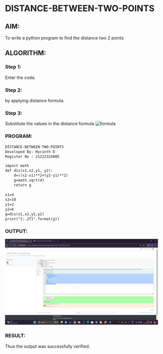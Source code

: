 # DISTANCE-BETWEEN-TWO-POINTS

## AIM:
To write a python program to find the distance two 2 points
## ALGORITHM:
### Step 1: 
Enter the code.
### Step 2: 
by applying distance formula.
### Step 3: 
Substitute the values in the distance formula  ![formula](/formula.JPG)


### PROGRAM:
```
DISTANCE-BETWEEN-TWO-POINTS
Developed By: Hycinth D
Register No : 21222324005
```
```
import math
def dis(x1,x2,y1, y2):
    d=((x2-x1)**2+(y2-y1)**2)
    g=math.sqrt(d)
    return g

x1=4 
x2=10
y1=2
y2=6
g=dis(x1,x2,y1,y2) 
print("{:.2f}".format(g))
  ```
### OUTPUT:
![alt text](<Screenshot (185).png>)

### RESULT:
Thus the output was successfully verified.